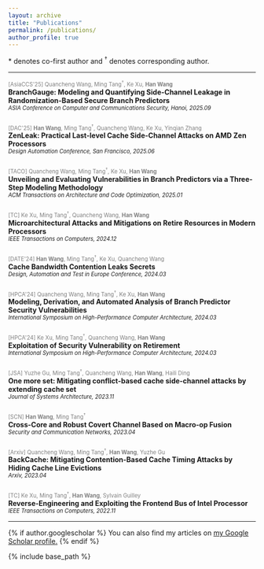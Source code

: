 ```yaml
---
layout: archive
title: "Publications"
permalink: /publications/
author_profile: true
---
```


\* denotes co-first author and <sup>&#8224;</sup> denotes corresponding author.

---

<div style="display: flex; flex-direction: column; gap: 1.5rem;">

  <!-- 第一篇论文 -->

  <div>
    <p style="color: grey; font-size: 0.8em; margin: 0;">
      [AsiaCCS'25] Quancheng Wang, Ming Tang<sup>&#8224;</sup>, Ke Xu, <strong>Han Wang</strong>
    </p>
    <p style="font-weight: bold; font-size: 1em; margin: 0;">
      BranchGauge: Modeling and Quantifying Side-Channel Leakage in Randomization-Based Secure Branch Predictors
    </p>
    <p style="font-style: italic; font-size: 0.8em; margin: 0;">
      ASIA Conference on Computer and Communications Security, Hanoi, 2025.09
    </p>
  </div>

  <div>
    <p style="color: grey; font-size: 0.8em; margin: 0;">
      [DAC'25] <strong>Han Wang</strong>, Ming Tang<sup>&#8224;</sup>, Quancheng Wang, Ke Xu, Yinqian Zhang
    </p>
    <p style="font-weight: bold; font-size: 1em; margin: 0;">
      ZenLeak: Practical Last-level Cache Side-Channel Attacks on AMD Zen Processors
    </p>
    <p style="font-style: italic; font-size: 0.8em; margin: 0;">
      Design Automation Conference, San Francisco, 2025.06
    </p>
  </div>


  <div>
    <p style="color: grey; font-size: 0.8em; margin: 0;">
      [TACO] Quancheng Wang, Ming Tang<sup>&#8224;</sup>, Ke Xu, <strong>Han Wang</strong>
    </p>
    <p style="font-weight: bold; font-size: 1em; margin: 0;">
      Unveiling and Evaluating Vulnerabilities in Branch Predictors via a Three-Step Modeling Methodology
    </p>
    <p style="font-style: italic; font-size: 0.8em; margin: 0;">
      ACM Transactions on Architecture and Code Optimization, 2025.01
    </p>
  </div>

  <div>
    <p style="color: grey; font-size: 0.8em; margin: 0;">
      [TC] Ke Xu, Ming Tang<sup>&#8224;</sup>, Quancheng Wang, <strong>Han Wang</strong>
    </p>
    <p style="font-weight: bold; font-size: 1em; margin: 0;">
      Microarchitectural Attacks and Mitigations on Retire Resources in Modern Processors
    </p>
    <p style="font-style: italic; font-size: 0.8em; margin: 0;">
      IEEE Transactions on Computers, 2024.12
    </p>
  </div>

  <div>
    <p style="color: grey; font-size: 0.8em; margin: 0;">
      [DATE'24] <strong>Han Wang</strong>, Ming Tang<sup>&#8224;</sup>, Ke Xu, Quancheng Wang
    </p>
    <p style="font-weight: bold; font-size: 1em; margin: 0;">
      Cache Bandwidth Contention Leaks Secrets
    </p>
    <p style="font-style: italic; font-size: 0.8em; margin: 0;">
      Design, Automation and Test in Europe Conference, 2024.03
    </p>
  </div>


  <!-- 第三篇论文 -->
  <div>
    <p style="color: grey; font-size: 0.8em; margin: 0;">
      [HPCA'24] Quancheng Wang, Ming Tang<sup>&#8224;</sup>, Ke Xu, <strong>Han Wang</strong>
    </p>
    <p style="font-weight: bold; font-size: 1em; margin: 0;">
      Modeling, Derivation, and Automated Analysis of Branch Predictor Security Vulnerabilities
    </p>
    <p style="font-style: italic; font-size: 0.8em; margin: 0;">
      International Symposium on High-Performance Computer Architecture, 2024.03
    </p>
  </div>

  <!-- 第四篇论文 -->
  <div>
    <p style="color: grey; font-size: 0.8em; margin: 0;">
      [HPCA'24] Ke Xu, Ming Tang<sup>&#8224;</sup>, Quancheng Wang, <strong>Han Wang</strong>
    </p>
    <p style="font-weight: bold; font-size: 1em; margin: 0;">
      Exploitation of Security Vulnerability on Retirement
    </p>
    <p style="font-style: italic; font-size: 0.8em; margin: 0;">
      International Symposium on High-Performance Computer Architecture, 2024.03
    </p>
  </div>

  <!-- 第五篇论文 -->
  <div>
    <p style="color: grey; font-size: 0.8em; margin: 0;">
      [JSA] Yuzhe Gu, Ming Tang<sup>&#8224;</sup>, Quancheng Wang, <strong>Han Wang</strong>, Haili Ding
    </p>
    <p style="font-weight: bold; font-size: 1em; margin: 0;">
      One more set: Mitigating conflict-based cache side-channel attacks by extending cache set
    </p>
    <p style="font-style: italic; font-size: 0.8em; margin: 0;">
      Journal of Systems Architecture, 2023.11
    </p>
  </div>
  <!-- 第二篇论文 -->
  <div>
    <p style="color: grey; font-size: 0.8em; margin: 0;">
      [SCN] <strong>Han Wang</strong>, Ming Tang<sup>&#8224;</sup>
    </p>
    <p style="font-weight: bold; font-size: 1em; margin: 0;">
      Cross-Core and Robust Covert Channel Based on Macro-op Fusion
    </p>
    <p style="font-style: italic; font-size: 0.8em; margin: 0;">
      Security and Communication Networks, 2023.04
    </p>
  </div>
  <!-- 第六篇论文 -->
  <div>
    <p style="color: grey; font-size: 0.8em; margin: 0;">
      [Arxiv] Quancheng Wang, Ming Tang<sup>&#8224;</sup>, <strong>Han Wang</strong>, Yuzhe Gu
    </p>
    <p style="font-weight: bold; font-size: 1em; margin: 0;">
      BackCache: Mitigating Contention-Based Cache Timing Attacks by Hiding Cache Line Evictions
    </p>
    <p style="font-style: italic; font-size: 0.8em; margin: 0;">
      Arxiv, 2023.04
    </p>
  </div>

  <div>
    <p style="color: grey; font-size: 0.8em; margin: 0;">
      [TC] Ke Xu, Ming Tang<sup>&#8224;</sup>, <strong>Han Wang</strong>, Sylvain Guilley
    </p>
    <p style="font-weight: bold; font-size: 1em; margin: 0;">
      Reverse-Engineering and Exploiting the Frontend Bus of Intel Processor
    </p>
    <p style="font-style: italic; font-size: 0.8em; margin: 0;">
      IEEE Transactions on Computers, 2022.11
    </p>
  </div>

</div>

---

{% if author.googlescholar %}
  You can also find my articles on <u><a href="{{author.googlescholar}}">my Google Scholar profile</a>.</u>
{% endif %}

{% include base_path %}